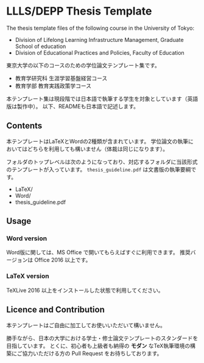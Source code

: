 # LLLS/DEPP Thesis Template

The thesis template files of the following course in the University of Tokyo:

- Division of Lifelong Learning Infrastructure Management, Graduate School of education
- Division of Educational Practices and Policies, Faculty of Education

東京大学の以下のコースのための学位論文テンプレート集です。

- 教育学研究科 生涯学習基盤経営コース
- 教育学部 教育実践政策学コース

本テンプレート集は現段階では日本語で執筆する学生を対象としています（英語版は製作中）。
以下、READMEも日本語で記述します。

## Contents

本テンプレートはLaTeXとWordの2種類が含まれています。
学位論文の執筆においてはどちらを利用しても構いません（体裁は同じになります）。

フォルダのトップレベルは次のようになっており、対応するフォルダに当該形式のテンプレートが入っています。
`thesis_guideline.pdf` は文書版の執筆要綱です。

- LaTeX/
- Word/
- thesis_guideline.pdf

## Usage

### Word version

Word版に関しては、MS Office で開いてもらえばすぐに利用できます。
推奨バージョンは Office 2016 以上です。

### LaTeX version

TeXLive 2016 以上をインストールした状態で利用してください。

## Licence and Contribution

本テンプレートはご自由に加工してお使いいただいて構いません。

勝手ながら、日本の大学における学士・修士論文テンプレートのスタンダードを目指しています。
とくに、初心者も上級者も納得の **モダン** なTeX執筆環境の構築にご協力いただける方の Pull Request をお待ちしております。
